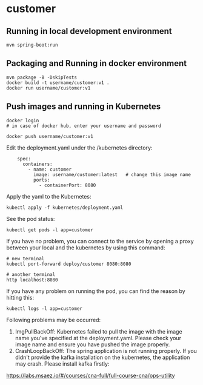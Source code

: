 # customer

## Running in local development environment 

```
mvn spring-boot:run
```

## Packaging and Running in docker environment

```
mvn package -B -DskipTests
docker build -t username/customer:v1 .
docker run username/customer:v1
```

## Push images and running in Kubernetes

```
docker login 
# in case of docker hub, enter your username and password

docker push username/customer:v1
```

Edit the deployment.yaml under the /kubernetes directory:
```
    spec:
      containers:
        - name: customer
          image: username/customer:latest   # change this image name
          ports:
            - containerPort: 8080

```

Apply the yaml to the Kubernetes:
```
kubectl apply -f kubernetes/deployment.yaml
```

See the pod status:
```
kubectl get pods -l app=customer
```

If you have no problem, you can connect to the service by opening a proxy between your local and the kubernetes by using this command:
```
# new terminal
kubectl port-forward deploy/customer 8080:8080

# another terminal
http localhost:8080
```

If you have any problem on running the pod, you can find the reason by hitting this:
```
kubectl logs -l app=customer
```

Following problems may be occurred:

1. ImgPullBackOff:  Kubernetes failed to pull the image with the image name you've specified at the deployment.yaml. Please check your image name and ensure you have pushed the image properly.
1. CrashLoopBackOff: The spring application is not running properly. If you didn't provide the kafka installation on the kubernetes, the application may crash. Please install kafka firstly:

https://labs.msaez.io/#/courses/cna-full/full-course-cna/ops-utility

